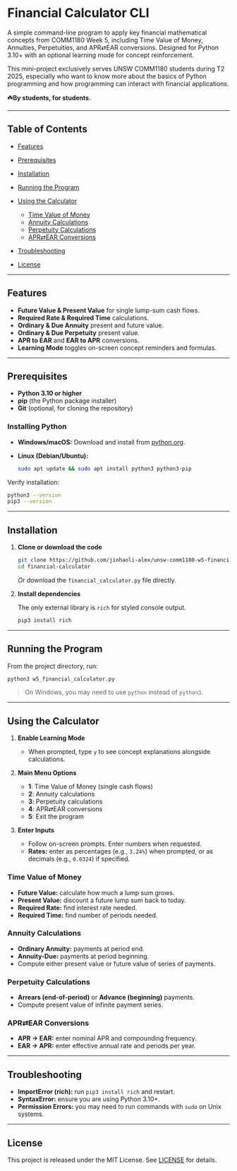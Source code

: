 # Financial Calculator CLI

A simple command-line program to apply key financial mathematical concepts from COMM1180 Week 5, including Time Value of Money, Annuities, Perpetuities, and APR⇄EAR conversions. Designed for Python 3.10+ with an optional learning mode for concept reinforcement.

This mini-project exclusively serves UNSW COMM1180 students during T2 2025, especially who want to know more about the basics of Python programming and how programming can interact with financial applications.

☘️**By students, for students.**

---

## Table of Contents

* [Features](#features)
* [Prerequisites](#prerequisites)
* [Installation](#installation)
* [Running the Program](#running-the-program)
* [Using the Calculator](#using-the-calculator)

  * [Time Value of Money](#time-value-of-money)
  * [Annuity Calculations](#annuity-calculations)
  * [Perpetuity Calculations](#perpetuity-calculations)
  * [APR⇄EAR Conversions](#aprear-conversions)
* [Troubleshooting](#troubleshooting)
* [License](#license)

---

## Features

* **Future Value & Present Value** for single lump-sum cash flows.
* **Required Rate & Required Time** calculations.
* **Ordinary & Due Annuity** present and future value.
* **Ordinary & Due Perpetuity** present value.
* **APR to EAR** and **EAR to APR** conversions.
* **Learning Mode** toggles on-screen concept reminders and formulas.

---

## Prerequisites

* **Python 3.10 or higher**
* **pip** (the Python package installer)
* **Git** (optional, for cloning the repository)

### Installing Python

* **Windows/macOS:** Download and install from [python.org](https://www.python.org/downloads/).
* **Linux (Debian/Ubuntu):**

  ```bash
  sudo apt update && sudo apt install python3 python3-pip
  ```

Verify installation:

```bash
python3 --version
pip3 --version
```

---

## Installation

1. **Clone or download the code**

   ```bash
   git clone https://github.com/jinhaoli-alex/unsw-comm1180-w5-financial-calculator.git
   cd financial-calculator
   ```

   *Or* download the `financial_calculator.py` file directly.

2. **Install dependencies**

   The only external library is `rich` for styled console output.

   ```bash
   pip3 install rich
   ```

---

## Running the Program

From the project directory, run:

```bash
python3 w5_financial_calculator.py
```

> On Windows, you may need to use `python` instead of `python3`.

---

## Using the Calculator

1. **Enable Learning Mode**

   * When prompted, type `y` to see concept explanations alongside calculations.

2. **Main Menu Options**

   * **1**: Time Value of Money (single cash flows)
   * **2**: Annuity calculations
   * **3**: Perpetuity calculations
   * **4**: APR⇄EAR conversions
   * **5**: Exit the program

3. **Enter Inputs**

   * Follow on-screen prompts. Enter numbers when requested.
   * **Rates:** enter as percentages (e.g., `3.24%`) when prompted, or as decimals (e.g., `0.0324`) if specified.

### Time Value of Money

* **Future Value:** calculate how much a lump sum grows.
* **Present Value:** discount a future lump sum back to today.
* **Required Rate:** find interest rate needed.
* **Required Time:** find number of periods needed.

### Annuity Calculations

* **Ordinary Annuity:** payments at period end.
* **Annuity-Due:** payments at period beginning.
* Compute either present value or future value of series of payments.

### Perpetuity Calculations

* **Arrears (end-of-period)** or **Advance (beginning)** payments.
* Compute present value of infinite payment series.

### APR⇄EAR Conversions

* **APR → EAR:** enter nominal APR and compounding frequency.
* **EAR → APR:** enter effective annual rate and periods per year.

---

## Troubleshooting

* **ImportError (rich):** run `pip3 install rich` and restart.
* **SyntaxError:** ensure you are using Python 3.10+.
* **Permission Errors:** you may need to run commands with `sudo` on Unix systems.

---

## License

This project is released under the MIT License. See [LICENSE](LICENSE) for details.
